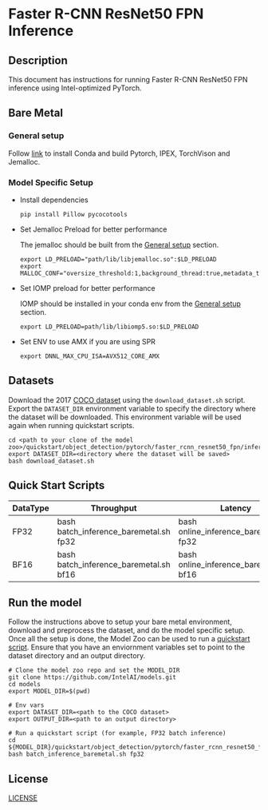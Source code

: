# Faster R-CNN ResNet50 FPN Inference

## Description
This document has instructions for running Faster R-CNN ResNet50 FPN inference using Intel-optimized PyTorch.

## Bare Metal
### General setup

Follow [link](/docs/general/pytorch/BareMetalSetup.md) to install Conda and build Pytorch, IPEX, TorchVison and Jemalloc.

### Model Specific Setup
* Install dependencies
  ```
  pip install Pillow pycocotools
  ```

* Set Jemalloc Preload for better performance

  The jemalloc should be built from the [General setup](#general-setup) section.
  ```
  export LD_PRELOAD="path/lib/libjemalloc.so":$LD_PRELOAD
  export MALLOC_CONF="oversize_threshold:1,background_thread:true,metadata_thp:auto,dirty_decay_ms:9000000000,muzzy_decay_ms:9000000000"
  ```

* Set IOMP preload for better performance

  IOMP should be installed in your conda env from the [General setup](#general-setup) section.
  ```
  export LD_PRELOAD=path/lib/libiomp5.so:$LD_PRELOAD
  ```

* Set ENV to use AMX if you are using SPR
  ```
  export DNNL_MAX_CPU_ISA=AVX512_CORE_AMX
  ```

## Datasets

Download the 2017 [COCO dataset](https://cocodataset.org) using the `download_dataset.sh` script.
Export the `DATASET_DIR` environment variable to specify the directory where the dataset
will be downloaded. This environment variable will be used again when running quickstart scripts.
```
cd <path to your clone of the model zoo>/quickstart/object_detection/pytorch/faster_rcnn_resnet50_fpn/inference/cpu
export DATASET_DIR=<directory where the dataset will be saved>
bash download_dataset.sh
```

## Quick Start Scripts

|  DataType   | Throughput  |  Latency    |   Accuracy  |
| ----------- | ----------- | ----------- | ----------- |
| FP32        | bash batch_inference_baremetal.sh fp32 | bash online_inference_baremetal.sh fp32 | bash accuracy_baremetal.sh fp32 |
| BF16        | bash batch_inference_baremetal.sh bf16 | bash online_inference_baremetal.sh bf16 | bash accuracy_baremetal.sh bf16 |

## Run the model

Follow the instructions above to setup your bare metal environment, download and
preprocess the dataset, and do the model specific setup. Once all the setup is done,
the Model Zoo can be used to run a [quickstart script](#quick-start-scripts).
Ensure that you have an enviornment variables set to point to the dataset directory
and an output directory.

```
# Clone the model zoo repo and set the MODEL_DIR
git clone https://github.com/IntelAI/models.git
cd models
export MODEL_DIR=$(pwd)

# Env vars
export DATASET_DIR=<path to the COCO dataset>
export OUTPUT_DIR=<path to an output directory>

# Run a quickstart script (for example, FP32 batch inference)
cd ${MODEL_DIR}/quickstart/object_detection/pytorch/faster_rcnn_resnet50_fpn/inference/cpu
bash batch_inference_baremetal.sh fp32
```

<!--- 80. License -->
## License

[LICENSE](/LICENSE)